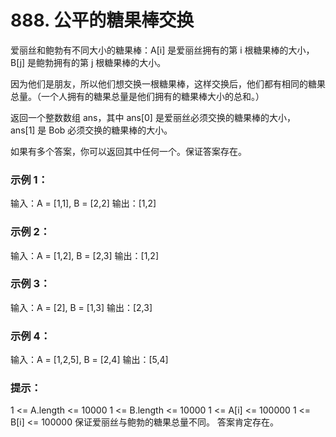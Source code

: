 # 888. 公平的糖果棒交换

爱丽丝和鲍勃有不同大小的糖果棒：A[i] 是爱丽丝拥有的第 i 根糖果棒的大小，B[j] 是鲍勃拥有的第 j 根糖果棒的大小。

因为他们是朋友，所以他们想交换一根糖果棒，这样交换后，他们都有相同的糖果总量。（一个人拥有的糖果总量是他们拥有的糖果棒大小的总和。）

返回一个整数数组 ans，其中 ans[0] 是爱丽丝必须交换的糖果棒的大小，ans[1] 是 Bob 必须交换的糖果棒的大小。

如果有多个答案，你可以返回其中任何一个。保证答案存在。


### 示例 1：

输入：A = [1,1], B = [2,2]
输出：[1,2]

### 示例 2：

输入：A = [1,2], B = [2,3]
输出：[1,2]

### 示例 3：

输入：A = [2], B = [1,3]
输出：[2,3]

### 示例 4：

输入：A = [1,2,5], B = [2,4]
输出：[5,4]
 

### 提示：

1 <= A.length <= 10000
1 <= B.length <= 10000
1 <= A[i] <= 100000
1 <= B[i] <= 100000
保证爱丽丝与鲍勃的糖果总量不同。
答案肯定存在。

